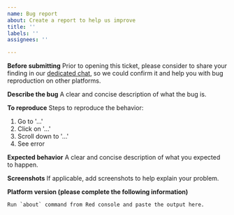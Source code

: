 ```yaml
---
name: Bug report
about: Create a report to help us improve
title: ''
labels: ''
assignees: ''

---
```


**Before submitting**
Prior to opening this ticket, please consider to share your finding in our [dedicated chat](https://gitter.im/red/bugs), so we could confirm it and help you with bug reproduction on other platforms.

**Describe the bug**
A clear and concise description of what the bug is.

**To reproduce**
Steps to reproduce the behavior:
1. Go to '...'
2. Click on '...'
3. Scroll down to '...'
4. See error

**Expected behavior**
A clear and concise description of what you expected to happen.

**Screenshots**
If applicable, add screenshots to help explain your problem.

**Platform version (please complete the following information)**
```
Run `about` command from Red console and paste the output here.
```
